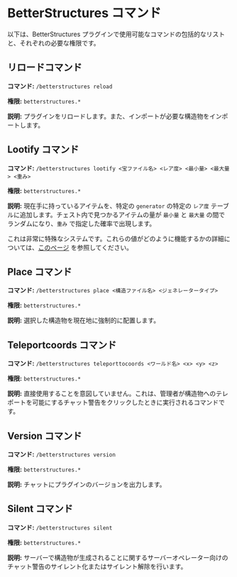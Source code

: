 # BetterStructures コマンド

以下は、BetterStructures プラグインで使用可能なコマンドの包括的なリストと、それぞれの必要な権限です。

## リロードコマンド

**コマンド:** `/betterstructures reload`

**権限:** `betterstructures.*`

**説明:** プラグインをリロードします。また、インポートが必要な構造物をインポートします。

## Lootify コマンド

**コマンド:** `/betterstructures lootify <宝ファイル名> <レア度> <最小量> <最大量> <重み>`

**権限:** `betterstructures.*`

**説明:** 現在手に持っているアイテムを、特定の `generator` の特定の `レア度`
テーブルに追加します。チェスト内で見つかるアイテムの量が `最小量` と `最大量` の間でランダムになり、`重み` で指定した確率で出現します。

これは非常に特殊なシステムです。これらの値がどのように機能するかの詳細については、[このページ]($language$/betterstructures/creating_structures.md)
を参照してください。

## Place コマンド

**コマンド:** `/betterstructures place <構造ファイル名> <ジェネレータータイプ>`

**権限:** `betterstructures.*`

**説明:** 選択した構造物を現在地に強制的に配置します。

## Teleportcoords コマンド

**コマンド:** `/betterstructures teleporttocoords <ワールド名> <x> <y> <z>`

**権限:** `betterstructures.*`

**説明:** 直接使用することを意図していません。これは、管理者が構造物へのテレポートを可能にするチャット警告をクリックしたときに実行されるコマンドです。

## Version コマンド

**コマンド:** `/betterstructures version`

**権限:** `betterstructures.*`

**説明:** チャットにプラグインのバージョンを出力します。

## Silent コマンド

**コマンド:** `/betterstructures silent`

**権限:** `betterstructures.*`

**説明:** サーバーで構造物が生成されることに関するサーバーオペレーター向けのチャット警告のサイレント化またはサイレント解除を行います。
